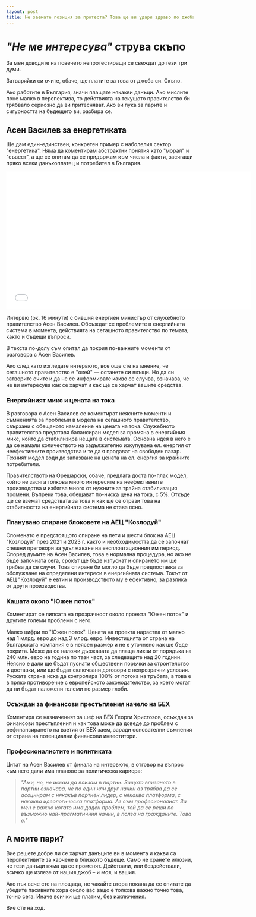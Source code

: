 ```yaml
---
layout: post
title: Не заемате позиция за протеста? Това ще ви удари здраво по джоба
---
```


# _"Не ме интересува"_ струва скъпо

За мен доводите на повечето непротестиращи се свеждат до тези три думи.

Затваряйки си очите, обаче, ще платите за това от джоба си. Скъпо.

Ако работите в България, значи плащате някакви данъци. Ако мислите поне малко в перспектива, то действията на текущото правителство би трябвало сериозно да ви притесняват. Ако ви пука за парите и сигурността на бъдещето ви, разбира се.

## Асен Василев за енергетиката

Ще дам един-единствен, конкретен пример с наболелия сектор "енергетика". Няма да коментирам абстрактни понятия като "морал" и "съвест", а ще се опитам да се придържам към числа и факти, засягащи пряко всеки данъкоплатец и потребител в България.

<iframe width="660" height="371" src="//www.youtube.com/embed/4f75KdJRy9c" frameborder="0" allowfullscreen></iframe>

Интервю (ок. 16 минути) с бившия енергиен министър от служебното правителство Асен Василев. Обсъждат се проблемите в енергийната система в момента, действията на сегашното правителство по темата, както и бъдещи въпроси.

В текста по-долу съм опитал да покрия по-важните моменти от разговора с Асен Василев.

Ако след като изгледате интервюто, все още сте на мнение, че сегашното правителство е "окей" — останете си вкъщи. Но да си затворите очите и да не се информирате какво се случва, означава, че не ви интересува как се харчат и как ще се харчат вашите средства.

### Енергийният микс и цената на тока

В разговора с Асен Василев се коментират неясните моменти и съмненията за проблеми в модела на сегашното правителство, свързани с обещаното намаление на цената на тока. Служебното правителство представя балансиран модел за промяна в енергийния микс, който да стабилизира нещата в системата. Основна идея в него е да се намали количеството на задължително изкупувана ел. енергия от неефективните производства и те да я продават на свободен пазар. Техният модел води до запазване на цената на ел. енергия за крайните потребители.

Правителството на Орешарски, обаче, предлага доста по-плах модел, който не засяга толкова много интересите на неефективните производства и избягва много от нужните за трайна стабилизация промени. Въпреки това, обещават по-ниска цена на тока, с 5%. Откъде ще се вземат средствата за това и как ще се отрази това на стабилността на енергийната система не става ясно.

### Планувано спиране блоковете на АЕЦ "Козлодуй"

Споменато е предстоящото спиране на пети и шести блок на АЕЦ "Козлодуй" през 2021 и 2023 г. както и необходимостта да се започнат спешни преговори за удължаване на експлоатационния им период. Според думите на Асен Василев, това е нормална процедура, но ако не бъде започната сега, срокът ще бъде изпуснат и спирането им ще трябва да се случи. Това спиране би могло да бъде предпоставка за обслужване на определени интереси в енергийната система. Токът от АЕЦ "Козлодуй" е евтин и производството му е ефективно, за разлика от други производства.

### Кашата около "Южен поток"

Коментират се липсата на прозрачност около проекта "Южен поток" и другите големи проблеми с него.

Малко цифри по "Южен поток". Цената на проекта нараства от малко над 1 млрд. евро до над 3 млрд. евро. Инвестицията от страна на българската компания е в неясен размер и не е уточнено как ще бъде покрита. Може да се наложи държавата да плаща лихви от порядъка на 240 млн. евро на година по тази част, за следващите над 20 години. Неясно е дали ще бъдат пуснати обществени поръчки за строителство и доставки, или ще бъдат сключвани договори с непрозрачни условия. Руската страна иска да контролира 100% от потока на тръбата, а това е в пряко противоречие с европейското законодателство, за което могат да ни бъдат наложени големи по размер глоби.

### Осъждан за финансови престъпления начело на БЕХ

Коментира се назначеният за шеф на БЕХ Георги Христозов, осъждан за финансови престъпления и как това може да доведе до проблем с рефинансирането на взетия от БЕХ заем, заради основателни съмнения от страна на потенциални финансови инвеститори.

### Професионалистите и политиката

Цитат на Асен Василев от финала на интервюто, в отговор на въпрос към него дали има планове за политическа кариера:

> _"Ами, не, не искам да влизам в партии. Защото влизането в партии означава, че по един или друг начин аз трябва да се асоциирам с някакъв партиен лидер, с някаква платформа, с някаква идеологическа платформа. Аз съм професионалист. За мен е важно когато има даден проблем, той да се реши по възможно най-прагматичния начин, в полза на гражданите. Това е."_

## А моите пари?

Вие решете добре ли се харчат данъците ви в момента и какви са перспективите за харчене в близкото бъдеще. Само не хранете илюзии, че тези данъци няма да се променят. Действали, или бездействали, всичко ще излезе от нашия джоб – и моя, и вашия.

Ако пък вече сте на площада, не чакайте втора покана да се опитате да убедите пасивните хора около вас защо е толкова важно точно това, точно сега. Иначе всички ще платим, без изключения.

Вие сте на ход.
